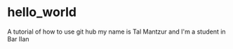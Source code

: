 # hello_world
A tutorial of how to use git hub
my name is Tal Mantzur and I'm a student in Bar Ilan
